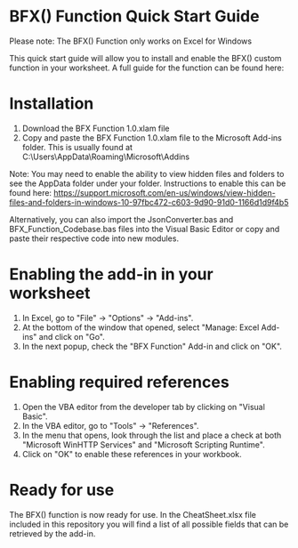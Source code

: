 # BFX() Function Quick Start Guide

Please note: The BFX() Function only works on Excel for Windows

This quick start guide will allow you to install and enable the BFX() custom function in your worksheet. A full guide for the function can be found here: 

# Installation

1. Download the BFX Function 1.0.xlam file
2. Copy and paste the BFX Function 1.0.xlam file to the Microsoft Add-ins folder. This is usually found at C:\Users<Username>\AppData\Roaming\Microsoft\Addins

Note: You may need to enable the ability to view hidden files and folders to see the AppData folder under your folder. Instructions to enable this can be found here: https://support.microsoft.com/en-us/windows/view-hidden-files-and-folders-in-windows-10-97fbc472-c603-9d90-91d0-1166d1d9f4b5

Alternatively, you can also import the JsonConverter.bas and BFX_Function_Codebase.bas files into the Visual Basic Editor or copy and paste their respective code into new modules.

# Enabling the add-in in your worksheet

1. In Excel, go to "File" -> "Options" -> "Add-ins".
2. At the bottom of the window that opened, select "Manage: Excel Add-ins" and click on "Go".
3. In the next popup, check the "BFX Function" Add-in and click on "OK".

# Enabling required references

1. Open the VBA editor from the developer tab by clicking on "Visual Basic".
2. In the VBA editor, go to "Tools" -> "References".
3. In the menu that opens, look through the list and place a check at both "Microsoft WinHTTP Services" and "Microsoft Scripting Runtime".
4. Click on "OK" to enable these references in your workbook.

# Ready for use

The BFX() function is now ready for use. In the CheatSheet.xlsx file included in this repository you will find a list of all possible fields that can be retrieved by the add-in.
